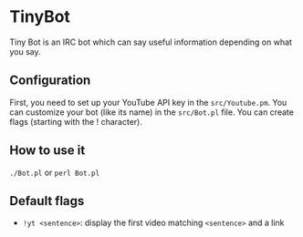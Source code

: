 # TinyBot

Tiny Bot is an IRC bot which can say useful information depending on what you
say.

## Configuration

First, you need to set up your YouTube API key in the `src/Youtube.pm`.
You can customize your bot (like its name) in the `src/Bot.pl` file.
You can create flags (starting with the ! character).

## How to use it

`./Bot.pl` or `perl Bot.pl`

## Default flags

* `!yt <sentence>`: display the first video matching `<sentence>` and a link

